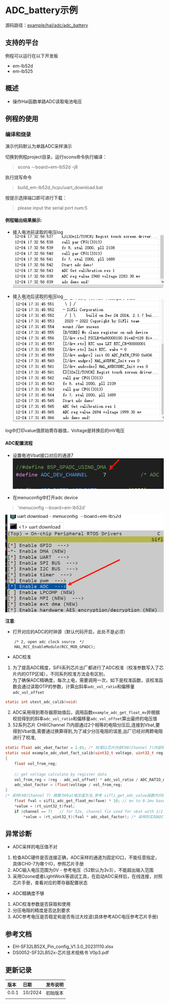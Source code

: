 # ADC_battery示例
源码路径：[example/hal/adc/adc_battery](https://github.com/OpenSiFli/SiFli-SDK/tree/main/example/hal/adc/adc_battery)
## 支持的平台
例程可以运行在以下开发板
* em-lb52d
* em-lb525

## 概述
* 操作Hal函数单路ADC读取电池电压

## 例程的使用
### 编译和烧录
演示代码默认为单路ADC采样演示

切换到例程project目录，运行scons命令执行编译：

> scons --board=em-lb52d -j8

执行烧写命令
> build_em-lb52d_hcpu\uart_download.bat

按提示选择端口即可进行下载：

>please input the serial port num:5


#### 例程输出结果展示:
* 接入电池前读取的电压log
![alt text](assets/beffer.png)


* 接入电池后读取的电压log
![alt text](assets/last.png)

log中打印value值原始寄存器值，Voltage是转换后的mV电压


#### ADC配置流程

* 设置电池Vbat接口对应的通道7
![alt text](assets/1.png)

* 在menuconfig中打开adc device

> 'menuconfig --board=em-lb52d'

![alt text](assets/2.png)

**注意**: 
* 打开对应的ADC的时钟源（默认代码开启，此处不是必须）
```
    /* 2, open adc clock source  */
    HAL_RCC_EnableModule(RCC_MOD_GPADC);
```

* ADC校准
1. 为了提高ADC精度，SiFli系列芯片出厂都进行了ADC校准（校准参数写入了芯片内的OTP区域），不同系列校准方法会有区别，  
为了确保ADC精确度，每次上电，需要调用一次，如下是校准函数，该校准函数会通过读取OTP的参数，计算出斜率`adc_vol_ratio`和偏移量`adc_vol_offset`

```c
static int utest_adc_calib(void)
```
2. ADC采用得到寄存器原始值后，调用函数`example_adc_get_float_mv`并根据校验得到的斜率`adc_vol_ratio`和偏移量`adc_vol_offset`算出最终的电压值
3. 52系列芯片 CH8(Channel 7)内部通过2个相等的电阻分压后,连接到Vbat,要得到Vbat值,需要通过换算得到,为了减少分压电阻的误差,出厂已经对两颗电阻进行了校准,
```c
static float adc_vbat_factor = 2.01; /* 校准52芯片内部CH8(Channel 7)内部两到Vbat的两个分压电阻 */
static void example_adc_vbat_fact_calib(uint32_t voltage, uint32_t reg)
{
    float vol_from_reg;

    // get voltage calculate by register data
    vol_from_reg = (reg - adc_vol_offset) * adc_vol_ratio / ADC_RATIO_ACCURATE;
    adc_vbat_factor = (float)voltage / vol_from_reg;
}
/* 采样CH8(Channel 7) 换算为Vbat电压值方法,参考 sifli_get_adc_value函数内代码 */
    float fval = sifli_adc_get_float_mv(fave) * 10; // mv to 0.1mv based
    *value = (rt_uint32_t)fval;
    if (channel == 7)   // for 52x, channel fix used for vbat with 1/2 update(need calibrate)
        *value = (rt_uint32_t)(fval * adc_vbat_factor); /* 采样的实际ADC电压,换算为Vbat电压值*/
```
## 异常诊断
* ADC采样的电压值不对
1. 检查ADC硬件是否连接正确，ADC采样的通道为固定IO口，不能任意指定，具体CH0-7为哪个IO，参照芯片手册  
2. ADC输入电压范围为0V - 参考电压（52默认为3v3），不能超出输入范围  
3. 采用Ozone或者LightWork等调试工具，在启动ADC采样后，在线连接，对照芯片手册，查看对应的寄存器配置状态
* ADC精确度不够
1. ADC校准参数是否获取和使用
2. 分压电阻的精度是否达到要求
3. ADC参考电压是否稳定和是否有过大纹波(具体参考ADC电压参考芯片手册) 

  
## 参考文档
* EH-SF32LB52X_Pin_config_V1.3.0_20231110.xlsx
* DS0052-SF32LB52x-芯片技术规格书 V0p3.pdf
## 更新记录
|版本 |日期   |发布说明 |
|:---|:---|:---|
|0.0.1 |10/2024 |初始版本 |
| | | |

